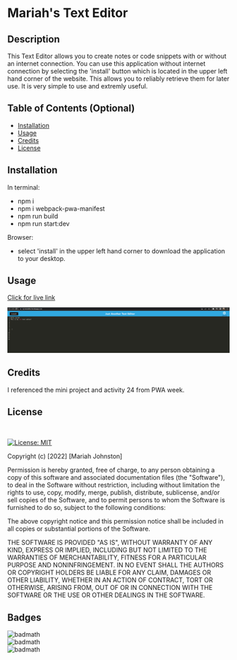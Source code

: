 # Mariah's Text Editor

## Description

This Text Editor allows you to create notes or code snippets with or without an internet connection. You can use this application without internet connection by selecting the 'install' button which is located in the upper left hand corner of the website. This allows you to reliably retrieve them for later use. It is very simple to use and extremly useful.

## Table of Contents (Optional)

- [Installation](#installation)
- [Usage](#usage)
- [Credits](#credits)
- [License](#license)

## Installation
In terminal: 
- npm i
- npm i webpack-pwa-manifest
- npm run build 
- npm run start:dev

Browser:
- select 'install' in the upper left hand corner to download the application to your desktop.

## Usage

<a href="https://mj-texteditor.herokuapp.com/"> Click for live link </a>

![jate screenshot](./Assets/client/src/images/Jate.PNG)


## Credits

I referenced the mini project and activity 24 from PWA week.

## License

<br>

[![License: MIT](https://img.shields.io/badge/License-MIT-yellow.svg)](https://opensource.org/licenses/MIT)

Copyright (c) [2022] [Mariah Johnston]

Permission is hereby granted, free of charge, to any person obtaining a copy
of this software and associated documentation files (the "Software"), to deal
in the Software without restriction, including without limitation the rights
to use, copy, modify, merge, publish, distribute, sublicense, and/or sell
copies of the Software, and to permit persons to whom the Software is
furnished to do so, subject to the following conditions:

The above copyright notice and this permission notice shall be included in all
copies or substantial portions of the Software.

THE SOFTWARE IS PROVIDED "AS IS", WITHOUT WARRANTY OF ANY KIND, EXPRESS OR
IMPLIED, INCLUDING BUT NOT LIMITED TO THE WARRANTIES OF MERCHANTABILITY,
FITNESS FOR A PARTICULAR PURPOSE AND NONINFRINGEMENT. IN NO EVENT SHALL THE
AUTHORS OR COPYRIGHT HOLDERS BE LIABLE FOR ANY CLAIM, DAMAGES OR OTHER
LIABILITY, WHETHER IN AN ACTION OF CONTRACT, TORT OR OTHERWISE, ARISING FROM,
OUT OF OR IN CONNECTION WITH THE SOFTWARE OR THE USE OR OTHER DEALINGS IN THE
SOFTWARE.

## Badges

![badmath](https://img.shields.io/static/v1?label=JavaScript&message=64%&color=blue)<br>
![badmath](https://img.shields.io/static/v1?label=HTML&message=10%&color=orange)<br>
![badmath](https://img.shields.io/static/v1?label=CSS&message=26%&color=yellow)<br>
